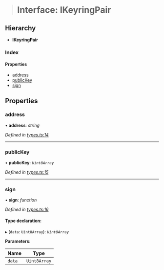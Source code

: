 > # Interface: IKeyringPair

## Hierarchy

* **IKeyringPair**

### Index

#### Properties

* [address](_types_.ikeyringpair.md#address)
* [publicKey](_types_.ikeyringpair.md#publickey)
* [sign](_types_.ikeyringpair.md#sign)

## Properties

###  address

• **address**: *string*

*Defined in [types.ts:14](https://github.com/polkadot-js/api/blob/71c5920/packages/types/src/types.ts#L14)*

___

###  publicKey

• **publicKey**: *`Uint8Array`*

*Defined in [types.ts:15](https://github.com/polkadot-js/api/blob/71c5920/packages/types/src/types.ts#L15)*

___

###  sign

• **sign**: *function*

*Defined in [types.ts:16](https://github.com/polkadot-js/api/blob/71c5920/packages/types/src/types.ts#L16)*

#### Type declaration:

▸ (`data`: `Uint8Array`): *`Uint8Array`*

**Parameters:**

Name | Type |
------ | ------ |
`data` | `Uint8Array` |